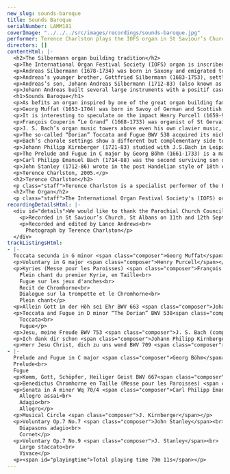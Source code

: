 ```yaml
---
new_slug: sounds-baroque
title: Sounds Baroque
serialNumber: LAMM181
coverImage: "../../../src/images/recordings/sounds-baroque.jpg"
performer: Terence Charlston plays the IOFS organ in St Saviour’s Church, St Albans
directors: []
contentHtml: |-
  <h2>The Silbermann organ building tradition</h2>
  <p>The International Organ Festival Society (IOFS) organ is inscribed by its builder, Peter Collins, with the dedication ‘A homage to Andreas Silbermann.’</p>
  <p>Andreas Silbermann (1678-1734) was born in Saxony and emigrated to Strasbourg in his twenties. After training with Eugen Casparini in Görlitz and Friedrich Ring in Strasbourg, he repaired several monastic instruments in Alsace. Although largely based in Strasbourg, he spent two years working in Paris for François Thierry. He also knew the French organist Louis Marchand (who famously fled from an organ playing contest with J. S. Bach) and the Austrian organ builder J. C. Egedacher.</p>
  <p>Andreas’s younger brother, Gottfried Silbermann (1683-1753), settled in Freiberg and was an influential maker of organs, most famously in Dresden. He became a wealthy man and knew many of the important central German players, including J. S. Bach. He was also celebrated for the pianos he built for Frederick the Great and for his clavichords (C. P. E. Bach was so devoted to his Silbermann clavichord, he wrote a piece of music about it).</p>
  <p>Andreas’s son, Johann Andreas Silbermann (1712-83) (also known as simply ‘Andreas’) learnt his trade at an early age from his father. He worked with his brothers in the family workshop in Strasbourg and made a study tour of important instruments in central Germany in 1741. He built over 50 organs in Alsace, Lorraine, Baden and Switzerland and knew the work of other organ builders, including Riepp and Gabler in Germany and François Thierry of the dynasty which built and maintained the Couperin organ in St Gervais, Paris. His pupils included J. A. Stein, the pioneer of the Viennese piano.</p>
  <p>Johann Andreas built several large instruments with a positif case behind the players back (Strasbourg, St Thomas, 1741 and Soultz-Haut-Rhin, 1750). Smaller organs included the second division within the main case above the player, a common trend in organ construction throughout Europe at this time. In this respect the IOFS organ is similar to the surviving 19-stop organ he built for St Georges, Châternois built in 1765.</p>
  <h1>Sounds Baroque</h1>
  <p>As befits an organ inspired by one of the great organ building families of the high Baroque, the music of Bach and his circle figures prominently on this disc. Representative works of Johann Sebastian are set alongside less familiar works by his most famous son, one of his pupils, Kirnberger, his near contemporary, Böhm, and by his French contemporary, the organist to Louis XIV, François Couperin. The IOFS organ embraces a certain spirit of entente cordiale in which the French, German and, to a lesser degree, Italian styles have been amalgamated. The music of Muffat and Purcell epitomises the ‘international’ stlye in Baroque music and, in tribute to the organ’s English maker, John Stanley carries the spirit of the Baroque into the post-Handelian age.</p>
  <p>Georg Muffat (1653-1704) was born in Savoy of German and Scottish ancestry and considered himself a pioneer in the introduction of the French and Italian musical styles to the German speaking lands. He spent his youth in Alsace and travelled widely before becoming organist to the Archbishop of Salzburg in 1677. He left Salzburg in 1687 and ended his days in the court of the Bishop of Passau. Muffat studied with the doyen of French music, Lully (who happened to be an Italian) and with Pasquini in Rome where he also met Corelli. He composed almost exclusively instrumental music, including several sets of Concerti Grossi after Corelli and a remarkable early violin sonata. Muffat published his organ music in Apparatus musico-organisticus (1690), including 12 organ toccatas arranged in the order of the church modes. The toccatas are modelled on the multi-sectional works of Frescobaldi and Pasquini with extreme contrasts of mood and material between sections. The French style is clearly evident in the use of dance meters and dotted rhythms. Muffat uses a system of symbols to indicate the precise ornamentation, indicates when and where the pedals should be used and the whole is beautifully and faultlessly engraved. Toccata secunda is a dark and severe work. The opening monumental chords establish the tonality of the mode while the following allegro section has a rhythmically unsettled character similar to the Corellian trio-sonata texture and its stock sequences made more poignant by its rhythmically unsettled character. This in turn becomes freer and slower, introducing the central section, an eerie fugue, strangely reminiscent of the night music in Purcell’s Fairy Queen. The final section returns to the mood of the opening allegro with massive chords and suspensions drawing the work to its powerful conclusion.</p>
  <p>It is interesting to speculate on the impact Henry Purcell (1659-95) would have had on eighteenth century music had he not been so tragically short lived. Of the same generation as Böhm and Muffat, he would surely have had a greater impact on Handel and his English imitators. Purcell rose to early fame in London and in addition to his court appointments and successes in the London theatre, he was organist of Westminster Abbey from 1679 until his death. His exquisite Voluntary in G major offers a tantalizing glimpse of his organ playing. It opens in the improvised style which accompanied the elevation of the host at mass and concludes with a brief Italian canzona. Purcell may well have heard such pieces from the many foreign organists in London during the late seventeenth century. He already knew some north German music from Draghi and his teacher John Blow and possibly through the emigré organ builder Bernard Smith, who was organist at St. Margaret’s, Westminster, the Abbey’s sister church. Along with Draghi and Blow, Purcell took part in a trial of organs in the Temple Church which became popularly known as the “battle of the organs”. Draghi championed an instrument by Renatus Harris while Blow and his pupil Purcell demonstrated the virtues of an instrument by Bernard Smith.</p>
  <p>François Couperin “Le Grand” (1668-1733) was organist of St Gervais in the Marais district of Paris from 1685 to 1723 and from 1693 was one of the four organists to the Royal Chapel. Two years before his court appointment, he had established his organ playing credentials through the publication of his first and only surviving book of organ pieces, the Pièces d’Orgue en deux Messes, l’une des Paroisses pour les Fêtes Solonelles l’autre pour les couvents (Music for organ comprising two masses, one for use in Parishes on Solemn feasts, the other for convents and monasteries). This innovative collection appeared with Royal patent and a flattering testimonial from Michel-Richard Delalande, a major composer of Parisian church music. The practice in French churches at this time encouraged the alternation of sung elements and organ music by replacing every other verse or section of plainsong or choral music with a short organ piece. Thus the five sections of the Kyrie recorded here would have been separated by four sections of plainsong. The art of the organist was to underline the character of the church modes and establish their impact according to the solemnity of the day or the nature of the liturgical action and drama. To this end, the organist marshalled the resources of his instrument by prescribed combinations of stops. These are clearly indicated in the titles of Couperin’s pieces and all the pieces recorded here feature reeds as solo voice or chorus combinations. The outer movements of the Kyrie versets employ the pedal reed for the plainsong, accompanied by a continuous texture of foundation tone called the plein jeu, while the other movements employ a dialogue between the reed sounds or the Chromhorne as a solo in the treble (recit) or the tenor (taille) as in the Benedictus. This last verset, which features the cromorne stop in the left hand with a continuo accompaniment shared between right hand and pedals, is closely related to Couperin’s own memorial pieces (tombeau literally meaning ‘tomb-stone’) such as the trio sonata, La Sultane, and those written by his uncle, Louis, and the viole de gambe virtuoso Marin Marais.</p>
  <p>J. S. Bach’s organ music towers above even his own clavier music, let alone the organ music of his contemporaries. Allein Gott in der Höh sei Ehr BWV 663 features an ornamented melody, but unlike BWV 709, the chorale melody is in the left hand (as in a French en taille piece) with long rests between each line, and the last note is held for over 10 bars. This hymn is the Lutheran paraphrase of the Gloria in excelsis Deo which was sung every Sunday except on special festivals. Bach sets the tune (derived from a Gregorian melody) in triple time, marking the top of the score ‘cantabile’ (to be played in a singing style). The flowing accompaniment figures mix with longer, sonorous notes derived from the chorale tune and add to the tender atmosphere. At the point in the melody corresponding to “Ohn Unterlaß” (without ceasing) the cantus firmus makes a dreamlike Adagio cadenza before the music continues. Both BWV 663 and 667 come from the collection known as ‘The Eighteen’ or the ‘Leipzig’ chorales; BWV 663 from the first part written in Bach’s hand between 1744 and 1748.</p>
  <p>The so-called “Dorian” Toccata and Fugue BWV 538 acquired its nickname from Spitta on account of the omission of the customary D minor key signature of one flat. Unique amongst the organ works, the toccata contains Bach’s own instructions for frequent changes between two manuals (Oberwerk and Positiv) and Bach may have played it to test the rebuilt organ at the Martinkerk, Kassel in 1732. These changes of sonority accentuate the sense of dialogue and argument inherent in the music. The texture reduces from five to three voices in the manner of a Vivaldi concerto and the virtuosity of the whole is underlined by the demanding, fully independent pedal part. The fugue is one Bach’s finest essays in vocal counterpoint. Its alla breve subject consists of a complete rise and fall of a modal D minor scale ideal for combination in stretto (a type of ‘round’ in which the theme is closely imitated by each subsequent entry) and rich harmonic effects in thirds and sixths. The four-voice texture is closely related to the 17th century ricercare style of masters such as Frescobaldi or Froberger.</p>
  <p>Bach’s chorale settings show a different but complementary side to his free organ works. Jesu, meine Freude BWV 753 is a fragment of just over 8 bars from the Klavierbüchlein für W. F. Bach probably compiled in 1720. The chorale melody appears as a single statement in the right hand ornamented by semiquaver figures accompanied by flowing two-part quaver movement in the left hand: a texture reminiscent of the French recit (see Couperin’s Recit de Chromhorne). Herr Jesu Christ, dich zu uns wend BWV 709 is an ornamented four-part setting with the chorale tune in the top voice as a single statement. It resembles movements from the Orgelbüchlein although the looser organization of motives suggests an early work influenced by Buxtehude or Böhm. Early work or not, Bach makes telling use of modulation to minor keys in the final phrase “und uns den Weg zur Wahrheit führ” (and lead us in the way to truth): the chorale was sung most Sundays before the sermon. It survives in a copy made by Kirnberger. Komm, Gott, Schöpfer, Heiliger Geist BWV 667 is based on another paraphrase of the Whitsun hymn and Gregorian melody, Veni Creator Spiritus. Bach’s setting is in two parts: the first with the cantus firmus in the top voice over a rhythmical triplet accompaniment virtually identical to the Orgelbüchlein setting BWV 631; the second section bursts out with vivid passage-work symbolic of the rushing Pentecostal wind, followed by the melody in pedals. BWV 667 may have been intended to conclude the collection known as ‘The Eighteen’ or ‘Leipzig’ chorales, where it was copied into Bach’s autograph by his pupil, Altnikol, after 1744.</p>
  <p>Johann Philipp Kirnberger (1721-83) studied with J.S.Bach in Leipzig and went on to work in Poland and Dresden before settling at the court in Berlin. He was an important teacher, rather than composer or performer and his historical importance rests more on his theoretical writings than his music. His position in Berlin enabled him to mix with the foremost musical thinkers of his day, notably Quantz, C. P. E. Bach and Marpurg and amass one of the finest music libraries in Europe for his patron, Princess Anna Amelie. A tireless advocate of J. S. Bach’s music, he devoted his later years to the publication of all Bach’s four-part chorale settings. His organ chorale Ich dank dir schon is written for two manuals and pedals and was published with examples of his songs and clavier music by C. P. E. Bach (Musikalisches Vierlerley, 1770). The hymn tune is played in long notes by the left hand against an elegant right hand melody repleat with triplets, trills and chromatic scales, typical of the period and perhaps imitating the violin and flute solos which graced the music rooms of Frederick the Great’s palace of Sans Souci in Potsdam. Kirnberger’s Musical Circle is one many eighteenth century pieces written to explore all twelve major and minor keys, attempting in one movement what Bach chose to exploit over 48 pairs of preludes and fugues. Kirnberger’s circle is confined to the minor keys, the major keys being only touched in passing. Such pieces were used to check an instrument’s tuning and temperament system, both equal and, as here on the St Saviour’s organ, unequal.</p>
  <p>The Prelude and Fugue in C major by Georg Böhm (1661-1733) is a magnificent example of a large-scale free (not based on a hymn tune) organ work. It combines elements of the North German tradition (such as the opening pedal solo, without which no organ recital would have been complete) with the improvisatory and fugal elements of the Italian toccata. The rhythmic vitality of the fugue and strength of the prelude’s bass-line mark Böhm as an inventive and original character. Born in Ohrdruf, he moved to Hamburg in 1693 where he had the opportunity to hear Reincken in Hamburg, Vincent Lübeck in Stade and Buxtehude in Lübeck, eventually settling in Lüneburg in 1698 as organist of the Johanniskirche, a post he held until his death. As one of the most significant figures of his generation, it is not surprising to find similarities between his musical style and that of J. S. Bach. Böhm’s teacher, Hildebrandt, had been taught by members of Bach’s family in Arnstadt and Ehrfurt and it is likely that Böhm taught the young J. S. Bach.</p>
  <p>Carl Philipp Emanuel Bach (1714-88) was the second surviving son of J. S. Bach and his first wife, Maria Barbara. He served the flute-playing Frederick the Great as harpsichordist in Berlin for thirty years before moving to Hamburg in 1768 as Kantor of the five principal churches until his death. He was a prolific composer and retained some measure of historical importance through his pioneering Essay on the True Art of Playing Keyboard Instruments (1753). A certain cult of original genius surrounded him in Hamburg and his wide correspondence (including Klopstock, Gerstenberg, Diderot and Mozart’s patron, van Swieten) testifies to his broader artistic and aesthetic life. Of his celebrated keyboard playing and compositions, Schubart (1784) said, “There is no other so rich in invention, so exhaustive in new turns of phrase, so perfect in harmony” and Charles Burney considered him, “one of the greatest composers for keyed instruments, but the best player from the point of expression.” His greatest love was the clavichord and, in contrast to his father, his organ music (several fine sonatas, two concertos and some fugues) forms a relatively small part of his vast output. Six organ sonatas were written in the mid-1750s for Frederick the Great’s sister, Princess Anna Amelie, who was a keen organist (also Kirnberger’s patron) and published posthumously. A 22-rank organ with two manuals and separate pedal division was built for the princess in Berlin in 1755. The fourth Sonata in A minor is a fine example of the empfindsamer Stil (highly expressive style): the musical equivalent of the ‘Sturm und Drang’ movement in poetry, which also caught the imagination of Haydn at this time. The Sonata is symphonic in scale: heroic in the minor key outer movements; serene in the slow Adagio.</p>
  <p>John Stanley (1712-86) wrote in the post Handelian style of 18th century London. He is chiefly remembered today for his thirty organ voluntaries published in three volumes between 1748 and 1754 although many were probably written much earlier. Blinded in a domestic accident at the age of two, Stanley possessed a remarkable musical memory and enjoyed a successful London career as soloist and teacher. He assisted Handel, directing several oratorio performances and assuming musical responsibility for the Lenten oratorio series in Covent Garden upon Handel’s death. He was organist of several London churches, most notably the Church of the Inner Temple from 1734. The Voluntary Op.7 No.7 like most 18th century organ voluntaries has two movements: a slow introduction for the Diapasons (the English equivalent to the French fonds d’orgue registration) followed by a fast movement featuring the Cornet stop, another import from continental organ design, here played by the right hand. I perform this piece a tone lower than written to accommodate the temperament of the St Saviour’s organ. The G major Voluntary Op.7 No.9 (also in two movements) is a Galant style prelude and fugue in the best traditions of Handelian oratorio overtures.</p>
  <p>Terence Charlston, 2005.</p>
  <h2>Terence Charlston</h2>
  <p class="staff">Terence Charlston is a specialist performer of the Early Keyboard repertoire. He has given concerts world-wide and appeared on over 40 commercial CDs on harpsichord, organ, virginals, clavichord and fortepiano. For the National Trust, he has recently recorded all the playable keyboard instruments of the Fenton House Collection in Hampstead, London. His solo recording of Bach organ music (<a href="./bach.htm">Sounds of Bach</a>) has been greeted with critical acclaim as have his solo harpsichord recordings of Bach and Couperin and the Rameau Pièces de clavecin en concerts (BIS-CD-1385). Researches into English music of the Restoration period have resulted in a complete recording of Matthew Locke’s organ and harpsichord music (Deux-Elles DXL 1047) and an edition of thirteen keyboard pieces (Peacock Press, 2004). A member of the ensemble London Baroque, he teaches at the Royal Academy of Music and has given master classes in Germany, USA and Mexico.</p>
  <h2>The Organ</h2>
  <p class="staff">The International Organ Festival Society's (IOFS) organ was designed by Peter Collins Organ Builders Ltd. in 1989, in the style of Andreas Silbermann and the French branch of the Silbermann family. Surviving instruments were studied and the pipe scales were based on studies of contemporary sources by Bernhardt Edskes. The case closely follows the Predigerkirche, Basle with carving by Siegfried Pietsch. The action is suspended in true French manner and there are two large wedge bellows built into the podium of the instrument. The organ stands in St Saviour's Church, St Albans by kind permission of the Vicar and the Parochial Church Council.</p>
recordingDetailsHtml: |-
  <div id="details">We would like to thank the Parochial Church Council and Vicar of St. Saviour’s, Fr. Peter Wadsworth, and Andrew Lucas of the International Organ Festival Society, St. Albans for permission to make this recording. Special thanks to Chris Muhley and all at St. Saviour’s, Vincent Woodstock for tuning and preparing the organ, Peter Collins and John Rowntree for information about the IOFS organ and the Silbermann family and Laurence Lyndon-Jones for his assistance with stops and pages.
    <p>Recorded in St Saviour’s Church, St Albans on 11th and 12th September and 10th October 2004 by kind permission of Andrew Lucas (Festival Director) and the Vicar and Church Wardens</p>
    <p>Recorded and edited by Lance Andrews<br>
      Photograph by Terence Charlston</p>
  </div>
trackListingsHtml:
- |-
  Toccata secunda in G minor <span class="composer">Georg Muffat</span>
  <p>Voluntary in G major <span class="composer">Henry Purcell</span></p>
  <p>Kyries (Messe pour les Paroisses) <span class="composer">François Couperin</span><br>
    Plein chant du premier Kyrie, en Taille<br>
    Fugue sur les jeux d'anches<br>
    Recit de Chromhorne<br>
    Dialogue sur la trompette et le Chromhorne<br>
    Plein chant</p>
  <p>Allein Gott in der Höh sei Ehr BWV 663 <span class="composer">Johann Sebastian Bach</span></p>
  <p>Toccata and Fugue in D minor “The Dorian” BWV 538<span class="composer"> J. S. Bach</span><br>
    Toccata<br>
    Fugue</p>
  <p>Jesu, meine Freude BWV 753 <span class="composer">J. S. Bach (completed Charlston)</span></p>
  <p>Ich dank dir schon <span class="composer">Johann Philipp Kirnberger</span></p>
  <p>Herr Jesu Christ, dich zu uns wend BWV 709 <span class="composer">J. S. Bach</span></p>
- |-
  Prelude and Fugue in C major <span class="composer">Georg Böhm</span><br>
  Prelude<br>
  Fugue
  <p>Komm, Gott, Schöpfer, Heiliger Geist BWV 667<span class="composer"> J. S. Bach</span></p>
  <p>Benedictus Chromhorne en Taille (Messe pour les Paroisses) <span class="composer">F. Couperin</span></p>
  <p>Sonata in A minor Wq 70/4 <span class="composer">Carl Philipp Emanuel Bach</span><br>
    Allegro assai<br>
    Adagio<br>
    Allegro</p>
  <p>Musical Circle <span class="composer">J. Kirnberger</span></p>
  <p>Voluntary Op.7 No.7 <span class="composer">John Stanley</span><br>
    Diapasons adagio<br>
    Cornet</p>
  <p>Voluntary Op.7 No.9 <span class="composer">J. Stanley</span><br>
    Largo staccato<br>
    Vivace</p>
  <p><span id="playingtime">Total playing time 79m 11s</span></p>
---
```


